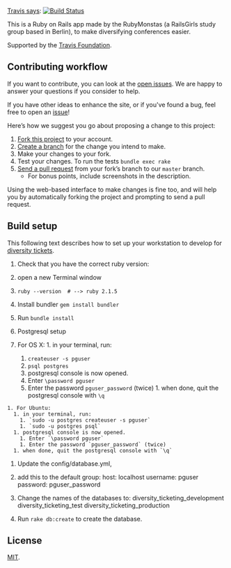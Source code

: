 [Travis says](https://travis-ci.org/rubymonsters/diversity_ticketing): [![Build Status](https://travis-ci.org/rubymonsters/diversity_ticketing.svg?branch=master)](https://travis-ci.org/rubymonsters/diversity_ticketing)

This is a Ruby on Rails app made by the RubyMonstas (a RailsGirls study group based in Berlin), to make diversifying conferences easier.

Supported by the [Travis Foundation](http://foundation.travis-ci.org/).


## Contributing workflow
If you want to contribute, you can look at the [open issues](https://github.com/rubymonsters/diversity_ticketing/issues). We are happy to answer your questions if you consider to help.

If you have other ideas to enhance the site, or if you've found a bug, feel free to open an [issue](https://github.com/rubymonsters/diversity_ticketing/issues)!

Here’s how we suggest you go about proposing a change to this project:

1. [Fork this project][fork] to your account.
2. [Create a branch][branch] for the change you intend to make.
3. Make your changes to your fork.
4. Test your changes. To run the tests `bundle exec rake`
5. [Send a pull request][pr] from your fork’s branch to our `master` branch.
    - For bonus points, include screenshots in the description.

Using the web-based interface to make changes is fine too, and will help you
by automatically forking the project and prompting to send a pull request.

[fork]: https://help.github.com/articles/fork-a-repo/
[branch]: https://help.github.com/articles/creating-and-deleting-branches-within-your-repository
[pr]: https://help.github.com/articles/using-pull-requests/


## Build setup
This following text describes how to set up your workstation to develop for [diversity tickets](https://diversitytickets.org).

1. Check that you have the correct ruby version:
  1. open a new Terminal window
  1. `ruby --version  # --> ruby 2.1.5`

1. Install bundler `gem install bundler`

1. Run `bundle install`

1. Postgresql setup

  1. For OS X:
    1. in your terminal, run:
      1. `createuser -s pguser`
      1. `psql postgres`
      1. postgresql console is now opened. 
        1. Enter `\password pguser`
        1. Enter the password `pguser_password` (twice)
    1. when done, quit the postgresql console with `\q`

    1. For Ubuntu:
      1. in your terminal, run:
        1. `sudo -u postgres createuser -s pguser`
        1. `sudo -u postgres psql`
      1. postgresql console is now opened. 
        1. Enter `\password pguser`
        1. Enter the password `pguser_password` (twice)
      1. when done, quit the postgresql console with `\q`

1. Update the config/database.yml,  
  1. add this to the default group:
    host: localhost
    username: pguser
    password: pguser_password
  1. Change the names of the databases to:
    diversity_ticketing_development
    diversity_ticketing_test
    diversity_ticketing_production

1. Run `rake db:create` to create the database.


## License
[MIT](https://github.com/rubymonsters/diversity_ticketing/blob/master/LICENSE.md).
